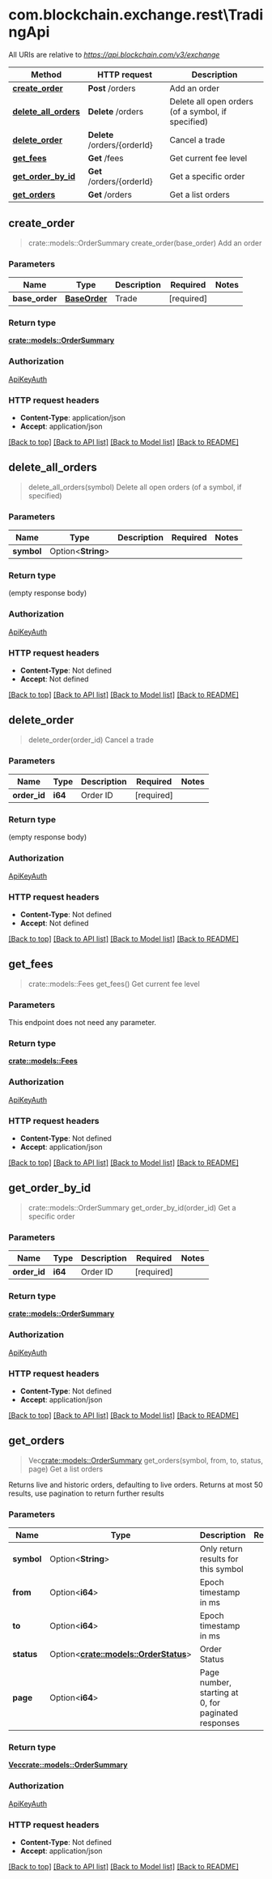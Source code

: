 # com.blockchain.exchange.rest\TradingApi

All URIs are relative to *https://api.blockchain.com/v3/exchange*

Method | HTTP request | Description
------------- | ------------- | -------------
[**create_order**](TradingApi.md#create_order) | **Post** /orders | Add an order
[**delete_all_orders**](TradingApi.md#delete_all_orders) | **Delete** /orders | Delete all open orders (of a symbol, if specified)
[**delete_order**](TradingApi.md#delete_order) | **Delete** /orders/{orderId} | Cancel a trade
[**get_fees**](TradingApi.md#get_fees) | **Get** /fees | Get current fee level
[**get_order_by_id**](TradingApi.md#get_order_by_id) | **Get** /orders/{orderId} | Get a specific order
[**get_orders**](TradingApi.md#get_orders) | **Get** /orders | Get a list orders



## create_order

> crate::models::OrderSummary create_order(base_order)
Add an order

### Parameters


Name | Type | Description  | Required | Notes
------------- | ------------- | ------------- | ------------- | -------------
**base_order** | [**BaseOrder**](BaseOrder.md) | Trade | [required] |

### Return type

[**crate::models::OrderSummary**](OrderSummary.md)

### Authorization

[ApiKeyAuth](../README.md#ApiKeyAuth)

### HTTP request headers

- **Content-Type**: application/json
- **Accept**: application/json

[[Back to top]](#) [[Back to API list]](../README.md#documentation-for-api-endpoints) [[Back to Model list]](../README.md#documentation-for-models) [[Back to README]](../README.md)


## delete_all_orders

> delete_all_orders(symbol)
Delete all open orders (of a symbol, if specified)

### Parameters


Name | Type | Description  | Required | Notes
------------- | ------------- | ------------- | ------------- | -------------
**symbol** | Option<**String**> |  |  |

### Return type

 (empty response body)

### Authorization

[ApiKeyAuth](../README.md#ApiKeyAuth)

### HTTP request headers

- **Content-Type**: Not defined
- **Accept**: Not defined

[[Back to top]](#) [[Back to API list]](../README.md#documentation-for-api-endpoints) [[Back to Model list]](../README.md#documentation-for-models) [[Back to README]](../README.md)


## delete_order

> delete_order(order_id)
Cancel a trade

### Parameters


Name | Type | Description  | Required | Notes
------------- | ------------- | ------------- | ------------- | -------------
**order_id** | **i64** | Order ID | [required] |

### Return type

 (empty response body)

### Authorization

[ApiKeyAuth](../README.md#ApiKeyAuth)

### HTTP request headers

- **Content-Type**: Not defined
- **Accept**: Not defined

[[Back to top]](#) [[Back to API list]](../README.md#documentation-for-api-endpoints) [[Back to Model list]](../README.md#documentation-for-models) [[Back to README]](../README.md)


## get_fees

> crate::models::Fees get_fees()
Get current fee level

### Parameters

This endpoint does not need any parameter.

### Return type

[**crate::models::Fees**](Fees.md)

### Authorization

[ApiKeyAuth](../README.md#ApiKeyAuth)

### HTTP request headers

- **Content-Type**: Not defined
- **Accept**: application/json

[[Back to top]](#) [[Back to API list]](../README.md#documentation-for-api-endpoints) [[Back to Model list]](../README.md#documentation-for-models) [[Back to README]](../README.md)


## get_order_by_id

> crate::models::OrderSummary get_order_by_id(order_id)
Get a specific order

### Parameters


Name | Type | Description  | Required | Notes
------------- | ------------- | ------------- | ------------- | -------------
**order_id** | **i64** | Order ID | [required] |

### Return type

[**crate::models::OrderSummary**](OrderSummary.md)

### Authorization

[ApiKeyAuth](../README.md#ApiKeyAuth)

### HTTP request headers

- **Content-Type**: Not defined
- **Accept**: application/json

[[Back to top]](#) [[Back to API list]](../README.md#documentation-for-api-endpoints) [[Back to Model list]](../README.md#documentation-for-models) [[Back to README]](../README.md)


## get_orders

> Vec<crate::models::OrderSummary> get_orders(symbol, from, to, status, page)
Get a list orders

Returns live and historic orders, defaulting to live orders. Returns at most 50 results, use pagination to return further results

### Parameters


Name | Type | Description  | Required | Notes
------------- | ------------- | ------------- | ------------- | -------------
**symbol** | Option<**String**> | Only return results for this symbol |  |
**from** | Option<**i64**> | Epoch timestamp in ms |  |
**to** | Option<**i64**> | Epoch timestamp in ms |  |
**status** | Option<[**crate::models::OrderStatus**](.md)> | Order Status |  |
**page** | Option<**i64**> | Page number, starting at 0, for paginated responses |  |

### Return type

[**Vec<crate::models::OrderSummary>**](OrderSummary.md)

### Authorization

[ApiKeyAuth](../README.md#ApiKeyAuth)

### HTTP request headers

- **Content-Type**: Not defined
- **Accept**: application/json

[[Back to top]](#) [[Back to API list]](../README.md#documentation-for-api-endpoints) [[Back to Model list]](../README.md#documentation-for-models) [[Back to README]](../README.md)

